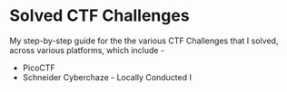 # Solved CTF Challenges
My step-by-step guide for the the various CTF Challenges that I solved, across various platforms, which include - 
- PicoCTF
- Schneider Cyberchaze - Locally Conducted
I
